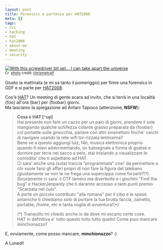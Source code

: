 ```yaml
--- 
layout: post
title: Forensics e partenza per HAT2008
meta: {}
tags: 
- ccc
- hacking
- hat
- hat2008
- about-me
- meeting
- security
---
```

  <a href="http://www.flickr.com/photos/37996580043@N01/2182059775/" title="With this screwdriver bit set... I can take apart the universe" target="_blank"><img src="http://farm3.static.flickr.com/2303/2182059775_35e4f08b4d.jpg" alt="With this screwdriver bit set... I can take apart the universe" border="0" /></a>  
<small><a href="http://creativecommons.org/licenses/by-nc-sa/2.0/" title="Attribution-NonCommercial-ShareAlike License" target="_blank"><img src="http://www.lastknight.com/wp-content/plugins/photo-dropper/images/cc.png" alt="Creative Commons License" border="0" width="16" height="16" align="absmiddle" /></a> <a href="http://www.photodropper.com/photos/" target="_blank">photo</a> credit: <a href="http://www.flickr.com/photos/37996580043@N01/2182059775/" title="chrismetcalf" target="_blank">chrismetcalf</a></small>
  
Giusto la mattinata (e mi sa tanto il pomeriggio) per finire una forensics in GDF e si parte per [HAT2008][1].  
  
Cos'è [HAT][1]? Un meeting di gente acara ad invito, che si terrà in una località {foo} all'ora {bar} per {foobar} giorni.  
Ma lasciamo la spiegazione ad Antani Tapioco (attenzione, **NSFW**):  
  
> **Cosa è HAT [^up]**  
> Hai presente non fare un cazzo per un paio di giorni, prendere il sole mangiando qualche schifezza colante grasso preparata da {foobar} col portatile sulle ginocchia, parlare con altri smanettoni finche' cerchi di navigare usando la rete wifi tor-rizzata lentissima?  
Bene se a questo aggiungi lulz, f4n, musica elettronica proprio quando ti stavi addormentando, un batsegnale a forma di goatse e dormire per terra nel sacco a pelo, stai iniziando a visualizzare le comodita' che ti aspettano ad HAT.   
> Ci sara' anche una (sola) traccia "programmata" cosi' da permettere a chi vuole farsi gli affari propri di non fare la figura del talebano (giustamente se non te ne frega una supercippa come forzarti?!?).  
> Sicuramente ci sara' il CTF lamero ma divertente e i giochini "Find tha bug" e HackerJeopardy che ti daranno accesso a tanti punti premio "Scarpata nel culo".  
> A parte un piccolo contributo "alla romana" per il cibo e le spese antaniche ti chiediamo solo di portare la tua brutta faccia, zainetto, portatile, /home, etc e tanta voglia di avventura!(*)  
>   
> (*) Tranquillo mi chiedo anche io da dove mi escano certe cose.  
> HAT in definitiva e' tutto questo tolto tutto quello! Come puoi mancare minchionazzo?  
  
E, ovviamente, come posso mancare, **minchionazzo**? :)  
  
A Lunedì!  
  
[1]: http://www.hackthis.info/  

 
